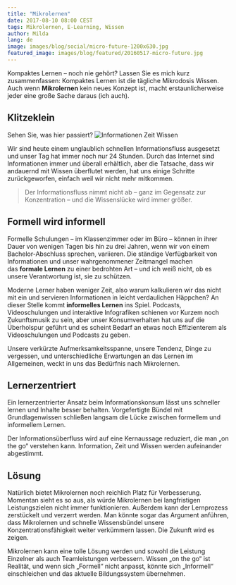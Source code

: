 ```yaml
---
title: "Mikrolernen"
date: 2017-08-10 08:00 CEST
tags: Mikrolernen, E-Learning, Wissen
author: Milda
lang: de
image: images/blog/social/micro-future-1200x630.jpg
featured_image: images/blog/featured/20160517-micro-future.jpg
---
```


Kompaktes Lernen – noch nie gehört? Lassen Sie es mich kurz zusammenfassen: Kompaktes Lernen ist die tägliche Mikrodosis Wissen. Auch wenn **Mikrolernen** kein neues Konzept ist, macht erstaunlicherweise jeder eine große Sache daraus (ich auch).

## Klitzeklein

Sehen Sie, was hier passiert?
![Informationen Zeit Wissen](/images/blog/en/clocks.gif)

Wir sind heute einem unglaublich schnellen Informationsfluss ausgesetzt und unser Tag hat immer noch nur 24 Stunden. Durch das Internet sind Informationen immer und überall erhältlich, aber die Tatsache, dass wir andauernd mit Wissen überflutet werden, hat uns einige Schritte zurückgeworfen, einfach weil wir nicht mehr mitkommen.

> Der Informationsfluss nimmt nicht ab – ganz im Gegensatz zur Konzentration – und die Wissenslücke wird immer größer.

## Formell wird informell

Formelle Schulungen – im Klassenzimmer oder im Büro – können in ihrer Dauer von wenigen Tagen bis hin zu drei Jahren, wenn wir von einem Bachelor-Abschluss sprechen, variieren. Die ständige Verfügbarkeit von Informationen und unser wahrgenommener Zeitmangel machen das **formale Lernen** zu einer bedrohten Art – und ich weiß nicht, ob es unsere Verantwortung ist, sie zu schützen.

Moderne Lerner haben weniger Zeit, also warum kalkulieren wir das nicht mit ein und servieren Informationen in leicht verdaulichen Häppchen? An dieser Stelle kommt **informelles Lernen** ins Spiel. Podcasts, Videoschulungen und interaktive Infografiken schienen vor Kurzem noch Zukunftsmusik zu sein, aber unser Konsumverhalten hat uns auf die Überholspur geführt und es scheint Bedarf an etwas noch Effizienterem als Videoschulungen und Podcasts zu geben.

Unsere verkürzte Aufmerksamkeitsspanne, unsere Tendenz, Dinge zu vergessen, und unterschiedliche Erwartungen an das Lernen im Allgemeinen, weckt in uns das Bedürfnis nach Mikrolernen.

## Lernerzentriert

Ein lernerzentrierter Ansatz beim Informationskonsum lässt uns schneller lernen und Inhalte besser behalten. Vorgefertigte Bündel mit Grundlagenwissen schließen langsam die Lücke zwischen formellem und informellem Lernen.

Der Informationsüberfluss wird auf eine Kernaussage reduziert, die man „on the go“ verstehen kann. Information, Zeit und Wissen werden aufeinander abgestimmt.

## Lösung

Natürlich bietet Mikrolernen noch reichlich Platz für Verbesserung. Momentan sieht es so aus, als würde Mikrolernen bei langfristigen Leistungszielen nicht immer funktionieren. Außerdem kann der Lernprozess zerstückelt und verzerrt werden. Man könnte sogar das Argument anführen, dass Mikrolernen und schnelle Wissensbündel unsere Konzentrationsfähigkeit weiter verkümmern lassen. Die Zukunft wird es zeigen.

Mikrolernen kann eine tolle Lösung werden und sowohl die Leistung Einzelner als auch Teamleistungen verbessern. Wissen „on the go“ ist Realität, und wenn sich „Formell“ nicht anpasst, könnte sich „Informell“ einschleichen und das aktuelle Bildungssystem übernehmen.
